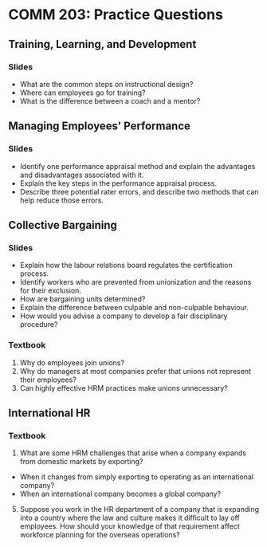 # COMM 203: Practice Questions

## Training, Learning, and Development

### Slides

* What are the common steps on instructional design?
* Where can employees go for training?
* What is the difference between a coach and a mentor?

## Managing Employees' Performance

### Slides

* Identify one performance appraisal method and explain the advantages and disadvantages associated with it.
* Explain the key steps in the performance appraisal process.
* Describe three potential rater errors, and describe two methods that can help reduce those errors.

## Collective Bargaining

### Slides

* Explain how the labour relations board regulates the certification process.
* Identify workers who are prevented from unionization and the reasons for their exclusion.
* How are bargaining units determined?
* Explain the difference between culpable and non-culpable behaviour.
* How would you advise a company to develop a fair disciplinary procedure?

### Textbook

1. Why do employees join unions?
2. Why do managers at most companies prefer that unions not represent their employees?
3. Can highly effective HRM practices make unions unnecessary?

## International HR

### Textbook

1. What are some HRM challenges that arise when a company expands from domestic markets by exporting?

* When it changes from simply exporting to operating as an international company?
* When an international company becomes a global company?
  
5. Suppose you work in the HR department of a company that is expanding into a country where the law and culture makes it difficult to lay off employees. How should your knowledge of that requirement affect workforce planning for the overseas operations?
